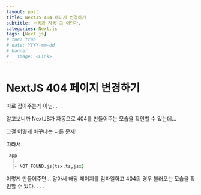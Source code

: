 ```yaml
---
layout: post
title: NextJS 404 페이지 변경하기 
subtitle: 수동과 자동 그 어딘가.
categories: Next.js
tags: [Next.js]
# toc: true
# date: YYYY-mm-dd
# banner
#   image: <Link>
---
```


<!-- 설정 중  date : YYYY-mm-dd  -->
<!-- 파일의 이름은 YYYY-mm-dd -->
<!-- 없어도 되는 것 같음 -->

# NextJS 404 페이지 변경하기 


따로 잡아주는게 아님...

알고보니까 NextJS가 자동으로 404를 만들어주는 모습을 확인할 수 있는데...

그걸 어떻게 바꾸냐는 다른 문제!

따라서 

```bash
 app
  |
  |- NOT_FOUND.js(tsx,ts,jsx)
```

이렇게 만들어주면... 알아서 해당 페이지를 컴파일하고 404의 경우 불러오는 모습을 확인할 수 있다. . . .
